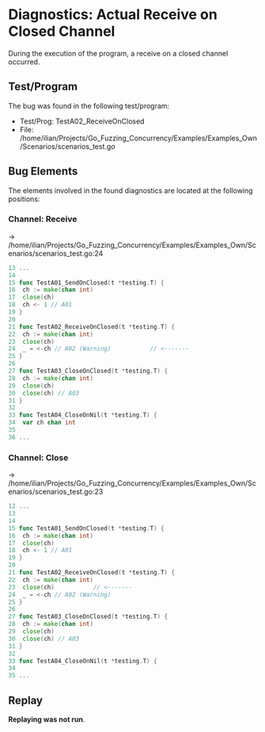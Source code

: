 # Diagnostics: Actual Receive on Closed Channel

During the execution of the program, a receive on a closed channel occurred.


## Test/Program
The bug was found in the following test/program:

- Test/Prog: TestA02_ReceiveOnClosed
- File: /home/ilian/Projects/Go_Fuzzing_Concurrency/Examples/Examples_Own/Scenarios/scenarios_test.go

## Bug Elements
The elements involved in the found diagnostics are located at the following positions:

###  Channel: Receive
-> /home/ilian/Projects/Go_Fuzzing_Concurrency/Examples/Examples_Own/Scenarios/scenarios_test.go:24
```go
13 ...
14 
15 func TestA01_SendOnClosed(t *testing.T) {
16 	ch := make(chan int)
17 	close(ch)
18 	ch <- 1 // A01
19 }
20 
21 func TestA02_ReceiveOnClosed(t *testing.T) {
22 	ch := make(chan int)
23 	close(ch)
24 	_ = <-ch // A02 (Warning)           // <-------
25 }
26 
27 func TestA03_CloseOnClosed(t *testing.T) {
28 	ch := make(chan int)
29 	close(ch)
30 	close(ch) // A03
31 }
32 
33 func TestA04_CloseOnNil(t *testing.T) {
34 	var ch chan int
35 
36 ...
```


###  Channel: Close
-> /home/ilian/Projects/Go_Fuzzing_Concurrency/Examples/Examples_Own/Scenarios/scenarios_test.go:23
```go
12 ...
13 
14 
15 func TestA01_SendOnClosed(t *testing.T) {
16 	ch := make(chan int)
17 	close(ch)
18 	ch <- 1 // A01
19 }
20 
21 func TestA02_ReceiveOnClosed(t *testing.T) {
22 	ch := make(chan int)
23 	close(ch)           // <-------
24 	_ = <-ch // A02 (Warning)
25 }
26 
27 func TestA03_CloseOnClosed(t *testing.T) {
28 	ch := make(chan int)
29 	close(ch)
30 	close(ch) // A03
31 }
32 
33 func TestA04_CloseOnNil(t *testing.T) {
34 
35 ...
```


## Replay
**Replaying was not run**.

